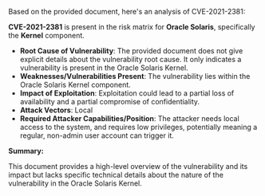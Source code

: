 Based on the provided document, here's an analysis of CVE-2021-2381:

**CVE-2021-2381** is present in the risk matrix for **Oracle Solaris**, specifically the **Kernel** component.

*   **Root Cause of Vulnerability**: The provided document does not give explicit details about the vulnerability root cause. It only indicates a vulnerability is present in the Oracle Solaris Kernel.
*   **Weaknesses/Vulnerabilities Present**: The vulnerability lies within the Oracle Solaris Kernel component.
*   **Impact of Exploitation**: Exploitation could lead to a partial loss of availability and a partial compromise of confidentiality.
*  **Attack Vectors**: Local
*   **Required Attacker Capabilities/Position**: The attacker needs local access to the system, and requires low privileges, potentially meaning a regular, non-admin user account can trigger it.

**Summary:**

This document provides a high-level overview of the vulnerability and its impact but lacks specific technical details about the nature of the vulnerability in the Oracle Solaris Kernel.